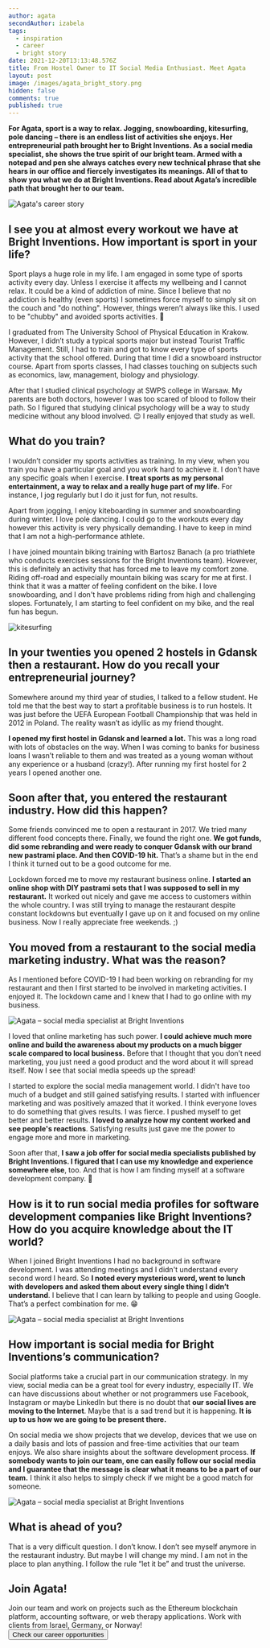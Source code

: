 ```yaml
---
author: agata
secondAuthor: izabela
tags:
  - inspiration
  - career
  - bright story
date: 2021-12-20T13:13:48.576Z
title: From Hostel Owner to IT Social Media Enthusiast. Meet Agata
layout: post
image: /images/agata_bright_story.png
hidden: false
comments: true
published: true
---
```

**For Agata, sport is a way to relax. Jogging, snowboarding, kitesurfing, pole dancing – there is an endless list of activities she enjoys. Her entrepreneurial path brought her to Bright Inventions. As a social media specialist, she shows the true spirit of our bright team. Armed with a notepad and pen she always catches every new technical phrase that she hears in our office and fiercely investigates its meanings. All of that to show you what we do at Bright Inventions. Read about Agata’s incredible path that brought her to our team.**

![Agata's career story](/images/agata_bright_story.png)

## I see you at almost every workout we have at Bright Inventions. How important is sport in your life?

Sport plays a huge role in my life. I am engaged in some type of sports activity every day. Unless I exercise it affects my wellbeing and I cannot relax. It could be a kind of addiction of mine. Since I believe that no addiction is healthy (even sports) I sometimes force myself to simply sit on the couch and "do nothing". However, things weren’t always like this. I used to be "chubby" and avoided sports activities. 🙂

I graduated from The University School of Physical Education in Krakow. However, I didn’t study a typical sports major but instead Tourist Traffic Management. Still, I had to train and got to know every type of sports activity that the school offered. During that time I did a snowboard instructor course. Apart from sports classes, I had classes touching on subjects such as economics, law, management, biology and physiology. 

After that I studied clinical psychology at SWPS college in Warsaw. My parents are both doctors, however I was too scared of blood to follow their path. So I figured that studying clinical psychology will be a way to study medicine without any blood involved. 😉  I really enjoyed that study as well. 

## What do you train?

I wouldn’t consider my sports activities as training. In my view, when you train you have a particular goal and you work hard to achieve it. I don’t have any specific goals when I exercise. **I treat sports as my personal entertainment, a way to relax and a really huge part of my life.** For instance, I jog regularly but I do it just for fun, not results. 

Apart from jogging, I enjoy kiteboarding in summer and snowboarding during winter. I love pole dancing. I could go to the workouts every day however this activity is very physically demanding. I have to keep in mind that I am not a high-performance athlete. 

I have joined mountain biking training with Bartosz Banach (a pro triathlete who conducts exercises sessions for the Bright Inventions team). However, this is definitely an activity that has forced me to leave my comfort zone. Riding off-road and especially mountain biking was scary for me at first. I think that it was a matter of feeling confident on the bike. I love snowboarding, and I don't have problems riding from high and challenging slopes. Fortunately, I am starting to feel confident on my bike, and the real fun has begun.

![kitesurfing](/images/kitesurfing_agata.jpeg)

## In your twenties you opened 2 hostels in Gdansk then a restaurant. How do you recall your entrepreneurial journey?

Somewhere around my third year of studies, I talked to a fellow student. He told me that the best way to start a profitable business is to run hostels. It was just before the UEFA European Football Championship that was held in 2012 in Poland. The reality wasn’t as idyllic as my friend thought. 

**I opened my first hostel in Gdansk and learned a lot.** This was a long road with lots of obstacles on the way. When I was coming to banks for business loans I wasn’t reliable to them and was treated as a young woman without any experience or a husband (crazy!). After running my first hostel for 2 years I opened another one. 

## Soon after that, you entered the restaurant industry. How did this happen?

Some friends convinced me to open a restaurant in 2017. We tried many different food concepts there. Finally, we found the right one. **We got funds, did some rebranding and were ready to conquer Gdansk with our brand new pastrami place. And then COVID-19 hit.** That’s a shame but in the end I think it turned out to be a good outcome for me.

Lockdown forced me to move my restaurant business online. **I started an online shop with DIY pastrami sets that I was supposed to sell in my restaurant.** It worked out nicely and gave me access to customers within the whole country. I was still trying to manage the restaurant despite constant lockdowns but eventually I gave up on it and focused on my online business. Now I really appreciate free weekends. ;)

## You moved from a restaurant to the social media marketing industry. What was the reason?

As I mentioned before COVID-19 I had been working on rebranding for my restaurant and then I first started to be involved in marketing activities. I enjoyed it. The lockdown came and I knew that I had to go online with my business. 

![Agata – social media specialist at Bright Inventions](/images/agata_quote3.png)

I loved that online marketing has such power. **I could achieve much more online and build the awareness about my products on a much bigger scale compared to local business.** Before that I thought that you don’t need marketing, you just need a good product and the word about it will spread itself. Now I see that social media speeds up the spread! 

I started to explore the social media management world. I didn't have too much of a budget and still gained satisfying results. I started with influencer marketing and was positively amazed that it worked. I think everyone loves to do something that gives results. I was fierce. I pushed myself to get better and better results. **I loved to analyze how my content worked and see people's reactions**. Satisfying results just gave me the power to engage more and more in marketing. 

Soon after that, **I saw a job offer for social media specialists published by Bright Inventions. I figured that I can use my knowledge and experience somewhere else**, too. And that is how I am finding myself at a software development company. 🙂

## How is it to run social media profiles for software development companies like Bright Inventions? How do you acquire knowledge about the IT world?

When I joined Bright Inventions I had no background in software development. I was attending meetings and I didn't understand every second word I heard. So **I noted every mysterious word, went to lunch with developers and asked them about every single thing I didn’t understand**. I believe that I can learn by talking to people and using Google. That’s a perfect combination for me. 😁 

![Agata – social media specialist at Bright Inventions](/images/agata_quote.png)

## How important is social media for Bright Inventions’s communication?

Social platforms take a crucial part in our communication strategy. In my view, social media can be a great tool for every industry, especially IT. We can have discussions about whether or not programmers use Facebook, Instagram or maybe LinkedIn but there is no doubt that **our social lives are moving to the Internet**. Maybe that is a sad trend but it is happening. **It is up to us how we are going to be present there.** 

On social media we show projects that we develop, devices that we use on a daily basis and lots of passion and free-time activities that our team enjoys. We also share insights about the software development process. **If somebody wants to join our team, one can easily follow our social media and I guarantee that the message is clear what it means to be a part of our team.** I think it also helps to simply check if we might be a good match for someone. 

![Agata – social media specialist at Bright Inventions](/images/agata_quote2.png)

## What is ahead of you?

That is a very difficult question. I don’t know. I don’t see myself anymore in the restaurant industry. But maybe I will change my mind. I am not in the place to plan anything. I follow the rule “let it be” and trust the universe.

<div class='block-button'><h2>Join Agata!</h2><div>Join our team and work on projects such as the Ethereum blockchain platform, accounting software, or web therapy applications. Work with clients from Israel, Germany, or Norway!</div><a href="/career"><button>Check our career opportunities</button></a></div>